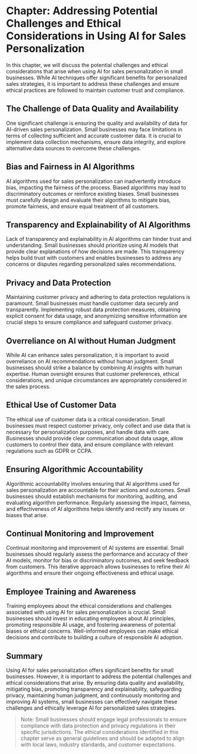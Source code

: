 Chapter: Addressing Potential Challenges and Ethical Considerations in Using AI for Sales Personalization
=========================================================================================================

In this chapter, we will discuss the potential challenges and ethical considerations that arise when using AI for sales personalization in small businesses. While AI techniques offer significant benefits for personalized sales strategies, it is important to address these challenges and ensure ethical practices are followed to maintain customer trust and compliance.

The Challenge of Data Quality and Availability
----------------------------------------------

One significant challenge is ensuring the quality and availability of data for AI-driven sales personalization. Small businesses may face limitations in terms of collecting sufficient and accurate customer data. It is crucial to implement data collection mechanisms, ensure data integrity, and explore alternative data sources to overcome these challenges.

Bias and Fairness in AI Algorithms
----------------------------------

AI algorithms used for sales personalization can inadvertently introduce bias, impacting the fairness of the process. Biased algorithms may lead to discriminatory outcomes or reinforce existing biases. Small businesses must carefully design and evaluate their algorithms to mitigate bias, promote fairness, and ensure equal treatment of all customers.

Transparency and Explainability of AI Algorithms
------------------------------------------------

Lack of transparency and explainability in AI algorithms can hinder trust and understanding. Small businesses should prioritize using AI models that provide clear explanations of how decisions are made. This transparency helps build trust with customers and enables businesses to address any concerns or disputes regarding personalized sales recommendations.

Privacy and Data Protection
---------------------------

Maintaining customer privacy and adhering to data protection regulations is paramount. Small businesses must handle customer data securely and transparently. Implementing robust data protection measures, obtaining explicit consent for data usage, and anonymizing sensitive information are crucial steps to ensure compliance and safeguard customer privacy.

Overreliance on AI without Human Judgment
-----------------------------------------

While AI can enhance sales personalization, it is important to avoid overreliance on AI recommendations without human judgment. Small businesses should strike a balance by combining AI insights with human expertise. Human oversight ensures that customer preferences, ethical considerations, and unique circumstances are appropriately considered in the sales process.

Ethical Use of Customer Data
----------------------------

The ethical use of customer data is a critical consideration. Small businesses must respect customer privacy, only collect and use data that is necessary for personalization purposes, and handle data with care. Businesses should provide clear communication about data usage, allow customers to control their data, and ensure compliance with relevant regulations such as GDPR or CCPA.

Ensuring Algorithmic Accountability
-----------------------------------

Algorithmic accountability involves ensuring that AI algorithms used for sales personalization are accountable for their actions and outcomes. Small businesses should establish mechanisms for monitoring, auditing, and evaluating algorithm performance. Regularly assessing the impact, fairness, and effectiveness of AI algorithms helps identify and rectify any issues or biases that arise.

Continual Monitoring and Improvement
------------------------------------

Continual monitoring and improvement of AI systems are essential. Small businesses should regularly assess the performance and accuracy of their AI models, monitor for bias or discriminatory outcomes, and seek feedback from customers. This iterative approach allows businesses to refine their AI algorithms and ensure their ongoing effectiveness and ethical usage.

Employee Training and Awareness
-------------------------------

Training employees about the ethical considerations and challenges associated with using AI for sales personalization is crucial. Small businesses should invest in educating employees about AI principles, promoting responsible AI usage, and fostering awareness of potential biases or ethical concerns. Well-informed employees can make ethical decisions and contribute to building a culture of responsible AI adoption.

Summary
-------

Using AI for sales personalization offers significant benefits for small businesses. However, it is important to address the potential challenges and ethical considerations that arise. By ensuring data quality and availability, mitigating bias, promoting transparency and explainability, safeguarding privacy, maintaining human judgment, and continuously monitoring and improving AI systems, small businesses can effectively navigate these challenges and ethically leverage AI for personalized sales strategies.
> Note: Small businesses should engage legal professionals to ensure compliance with data protection and privacy regulations in their specific jurisdictions. The ethical considerations identified in this chapter serve as general guidelines and should be adapted to align with local laws, industry standards, and customer expectations.
